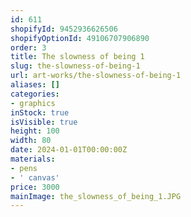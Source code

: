 ```yaml
---
id: 611
shopifyId: 9452936626506
shopifyOptionId: 49106707906890
order: 3
title: The slowness of being 1
slug: the-slowness-of-being-1
url: art-works/the-slowness-of-being-1
aliases: []
categories:
- graphics
inStock: true
isVisible: true
height: 100
width: 80
date: 2024-01-01T00:00:00Z
materials:
- pens
- ' canvas'
price: 3000
mainImage: the_slowness_of_being_1.JPG
---
```

